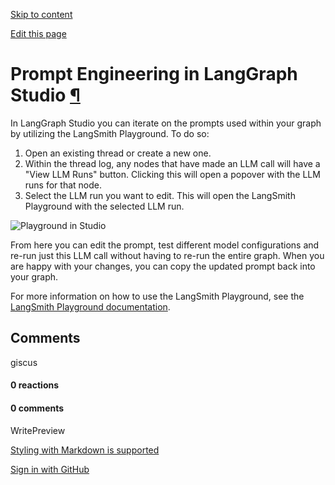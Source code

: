 [Skip to content](https://langchain-ai.github.io/langgraph/cloud/how-tos/iterate_graph_studio/#prompt-engineering-in-langgraph-studio)

[Edit this page](https://github.com/langchain-ai/langgraph/edit/main/docs/docs/cloud/how-tos/iterate_graph_studio.md "Edit this page")

# Prompt Engineering in LangGraph Studio [¶](https://langchain-ai.github.io/langgraph/cloud/how-tos/iterate_graph_studio/\#prompt-engineering-in-langgraph-studio "Permanent link")

In LangGraph Studio you can iterate on the prompts used within your graph by utilizing the LangSmith Playground. To do so:

1. Open an existing thread or create a new one.
2. Within the thread log, any nodes that have made an LLM call will have a "View LLM Runs" button. Clicking this will open a popover with the LLM runs for that node.
3. Select the LLM run you want to edit. This will open the LangSmith Playground with the selected LLM run.

![Playground in Studio](https://langchain-ai.github.io/langgraph/cloud/how-tos/img/studio_playground.png)

From here you can edit the prompt, test different model configurations and re-run just this LLM call without having to re-run the entire graph. When you are happy with your changes, you can copy the updated prompt back into your graph.

For more information on how to use the LangSmith Playground, see the [LangSmith Playground documentation](https://docs.smith.langchain.com/prompt_engineering/how_to_guides#playground).

## Comments

giscus

#### 0 reactions

#### 0 comments

WritePreview

[Styling with Markdown is supported](https://guides.github.com/features/mastering-markdown/ "Styling with Markdown is supported")

[Sign in with GitHub](https://giscus.app/api/oauth/authorize?redirect_uri=https%3A%2F%2Flangchain-ai.github.io%2Flanggraph%2Fcloud%2Fhow-tos%2Fiterate_graph_studio%2F)